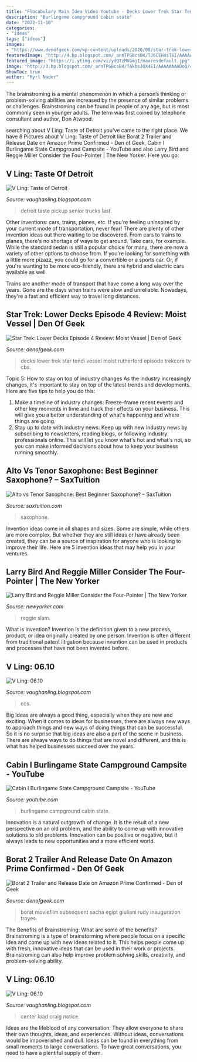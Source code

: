 ```yaml
---
title: "Flocabulary Main Idea Video Youtube - Decks Lower Trek Star Tendi Vessel Moist Rutherford Episode Trekcore Tv Cbs"
description: "Burlingame campground cabin state"
date: "2022-11-10"
categories:
- "ideas"
tags: ["ideas"]
images:
- "https://www.denofgeek.com/wp-content/uploads/2020/08/star-trek-lower-decks-episode-4-review-moist-vessel.jpg?fit=1600,900"
featuredImage: "http://4.bp.blogspot.com/_annTPGBcsB4/TJ6CEH4sT6I/AAAAAAAAEAo/4w3aAvm5I_8/s640/IMGP6131.JPG"
featured_image: "https://i.ytimg.com/vi/ydQTzMVGmjI/maxresdefault.jpg"
image: "http://3.bp.blogspot.com/_annTPGBcsB4/TAkbsJOX4EI/AAAAAAAADoQ/4d_19I_cnHU/s400/S5000216.JPG"
ShowToc: true
author: "Myrl Nader"
---
```



The brainstroming is a mental phenomenon in which a person’s thinking or problem-solving abilities are increased by the presence of similar problems or challenges. Brainstroming can be found in people of any age, but is most commonly seen in younger adults. The term was first coined by telephone consultant and author, Don Atwood.

	

		
searching about V Ling: Taste of Detroit you've came to the right place. We have 8 Pictures about V Ling: Taste of Detroit like Borat 2 Trailer and Release Date on Amazon Prime Confirmed - Den of Geek, Cabin I Burlingame State Campground Campsite - YouTube and also Larry Bird and Reggie Miller Consider the Four-Pointer | The New Yorker. Here you go:
		
    
## V Ling: Taste Of Detroit

<img loading=lazy src="http://4.bp.blogspot.com/_annTPGBcsB4/TJ6CEH4sT6I/AAAAAAAAEAo/4w3aAvm5I_8/s640/IMGP6131.JPG" onerror="this.onerror=null;this.src='https://tse3.mm.bing.net/th?id=OIP.uoQRtRsDR5E82laRRe1IMwAAAA&amp;pid=15.1';" alt="V Ling: Taste of Detroit">

_Source: vaughanling.blogspot.com_

>detroit taste pickup senior trucks last. 

	

Other inventions: cars, trains, planes, etc.
If you're feeling uninspired by your current mode of transportation, never fear! There are plenty of other invention ideas out there waiting to be discovered. From cars to trains to planes, there's no shortage of ways to get around.
Take cars, for example. While the standard sedan is still a popular choice for many, there are now a variety of other options to choose from. If you're looking for something with a little more pizazz, you could go for a convertible or a sports car. Or, if you're wanting to be more eco-friendly, there are hybrid and electric cars available as well.

Trains are another mode of transport that have come a long way over the years. Gone are the days when trains were slow and unreliable. Nowadays, they're a fast and efficient way to travel long distances.

    
## Star Trek: Lower Decks Episode 4 Review: Moist Vessel | Den Of Geek

<img loading=lazy src="https://www.denofgeek.com/wp-content/uploads/2020/08/star-trek-lower-decks-episode-4-review-moist-vessel.jpg?fit=1600,900" onerror="this.onerror=null;this.src='https://tse2.mm.bing.net/th?id=OIP.0RNVOS4yQC9BSQMVM4NwFwHaEK&amp;pid=15.1';" alt="Star Trek: Lower Decks Episode 4 Review: Moist Vessel | Den of Geek">

_Source: denofgeek.com_

>decks lower trek star tendi vessel moist rutherford episode trekcore tv cbs. 

	

Topic 5: How to stay on top of industry changes
As the industry increasingly changes, it's important to stay on top of the latest trends and developments. Here are five tips to help you do this:
1. Make a timeline of industry changes: Freeze-frame recent events and other key moments in time and track their effects on your business. This will give you a better understanding of what's happening and where things are going.
2. Stay up to date with industry news: Keep up with new industry news by subscribing to newsletters, reading blogs, or following industry professionals online. This will let you know what's hot and what's not, so you can make informed decisions about how to keep your business running smoothly.

    
## Alto Vs Tenor Saxophone: Best Beginner Saxophone? – SaxTuition

<img loading=lazy src="https://cdn.shopify.com/s/files/1/2066/4377/articles/Alto_or_Tenor_1200x630.jpg?v=1582557208" onerror="this.onerror=null;this.src='https://tse3.mm.bing.net/th?id=OIP.3OofuJd7GXNgTUHwoKULrwHaEK&amp;pid=15.1';" alt="Alto vs Tenor Saxophone: Best Beginner Saxophone? – SaxTuition">

_Source: saxtuition.com_

>saxophone. 

	

Invention ideas come in all shapes and sizes. Some are simple, while others are more complex. But whether they are still ideas or have already been created, they can be a source of inspiration for anyone who is looking to improve their life. Here are 5 invention ideas that may help you in your ventures.

    
## Larry Bird And Reggie Miller Consider The Four-Pointer | The New Yorker

<img loading=lazy src="https://media.newyorker.com/photos/590976dc2179605b11ad85da/master/w_2560%2Cc_limit/Bethea-TwooftheWorldsGreatestShooters.jpg" onerror="this.onerror=null;this.src='https://tse2.mm.bing.net/th?id=OIP.WDPMxQEQuGCsldks48miYQHaLM&amp;pid=15.1';" alt="Larry Bird and Reggie Miller Consider the Four-Pointer | The New Yorker">

_Source: newyorker.com_

>reggie slam. 

	

What is invention?
Invention is the definition given to a new process, product, or idea originally created by one person. Invention is often different from traditional patent litigation because invention can be used in products and processes that have not been invented before.

    
## V Ling: 06.10

<img loading=lazy src="http://1.bp.blogspot.com/_annTPGBcsB4/TB79h0lpYEI/AAAAAAAADtU/__AQk0mLx9Q/s400/IMGP3364.JPG" onerror="this.onerror=null;this.src='https://tse1.mm.bing.net/th?id=OIP.oemxM436bpz39-qRsVrz0AAAAA&amp;pid=15.1';" alt="V Ling: 06.10">

_Source: vaughanling.blogspot.com_

>ccs. 

	

Big Ideas are always a good thing, especially when they are new and exciting. When it comes to ideas for businesses, there are always new ways to approach things and new ways of doing things that can be successful. So it is no surprise that big ideas are also a part of the scene in business. There are always ways to do things that are novel and different, and this is what has helped businesses succeed over the years.

    
## Cabin I Burlingame State Campground Campsite - YouTube

<img loading=lazy src="https://i.ytimg.com/vi/ydQTzMVGmjI/maxresdefault.jpg" onerror="this.onerror=null;this.src='https://tse1.mm.bing.net/th?id=OIP.Xbsz98hztQNbgZQO9lL3GgHaEK&amp;pid=15.1';" alt="Cabin I Burlingame State Campground Campsite - YouTube">

_Source: youtube.com_

>burlingame campground cabin state. 

	

Innovation is a natural outgrowth of change. It is the result of a new perspective on an old problem, and the ability to come up with innovative solutions to old problems. Innovation can be positive or negative, but it always leads to new opportunities and a more efficient world.

    
## Borat 2 Trailer And Release Date On Amazon Prime Confirmed - Den Of Geek

<img loading=lazy src="https://www.denofgeek.com/wp-content/uploads/2020/10/borat.jpg?fit=1200,667" onerror="this.onerror=null;this.src='https://tse1.mm.bing.net/th?id=OIP.vbI8lDBDtZhQars_BioaKAHaEH&amp;pid=15.1';" alt="Borat 2 Trailer and Release Date on Amazon Prime Confirmed - Den of Geek">

_Source: denofgeek.com_

>borat moviefilm subsequent sacha egipt giuliani rudy inauguration troyes. 

	

The Benefits of Brainstroming: What are some of the benefits?
Brainstroming is a type of brainstorming where people focus on a specific idea and come up with new ideas related to it. This helps people come up with fresh, innovative ideas that can be used in their work or projects. Brainstroming can also help improve problem solving skills, creativity, and problem-solving ability.

    
## V Ling: 06.10

<img loading=lazy src="http://3.bp.blogspot.com/_annTPGBcsB4/TAkbsJOX4EI/AAAAAAAADoQ/4d_19I_cnHU/s400/S5000216.JPG" onerror="this.onerror=null;this.src='https://tse3.mm.bing.net/th?id=OIP.0i34hUs1aazQXogBW8nvTQAAAA&amp;pid=15.1';" alt="V Ling: 06.10">

_Source: vaughanling.blogspot.com_

>center load craig notice. 

	

Ideas are the lifeblood of any conversation. They allow everyone to share their own thoughts, ideas, and experiences. Without ideas, conversations would be impoverished and dull. Ideas can be found in everything from small moments to large conversations. To have great conversations, you need to have a plentiful supply of them.

